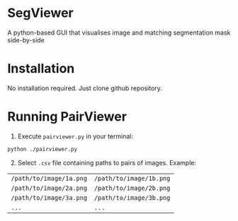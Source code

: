 # SegViewer
A python-based GUI that visualises image and matching segmentation mask side-by-side

# Installation
No installation required. Just clone github repository.

# Running PairViewer
1. Execute `pairviewer.py` in your terminal:

```bash
python ./pairviewer.py
```

2. Select `.csv` file containing paths to pairs of images. Example:

|                        |                        |
|----------------------- | -----------------------|
|`/path/to/image/1a.png` | `/path/to/image/1b.png`|
|`/path/to/image/2a.png` | `/path/to/image/2b.png`|
|`/path/to/image/3a.png` | `/path/to/image/3b.png`|
|`...`                   | `...`                  |

